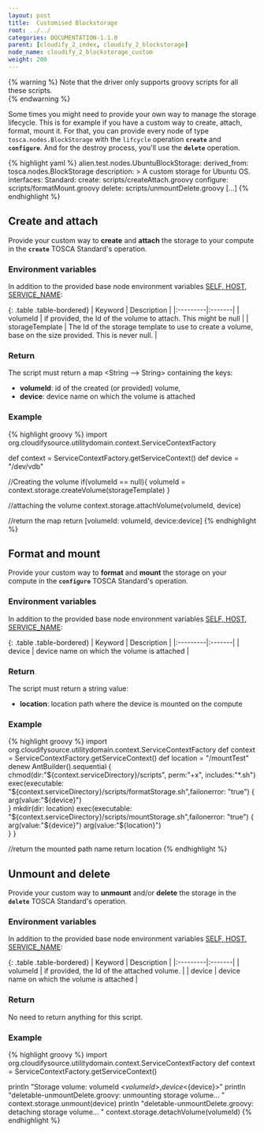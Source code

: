 ```yaml
---
layout: post
title:  Customised Blockstorage
root: ../../
categories: DOCUMENTATION-1.1.0
parent: [cloudify_2_index, cloudify_2_blockstorage]
node_name: cloudify_2_blockstorage_custom
weight: 200
---
```

{% warning %}
Note that the driver only supports groovy scripts for all these scripts.  
{% endwarning %}

Some times you might need to provide your own way to manage the storage lifecycle. This is for example if you have a custom way to create, attach, format, mount it. For that, you can provide every node of type `tosca.nodes.BlockStorage` with the `lifcycle` operation **`create`** and **`configure`**. And for the destroy process, you'll use the **`delete`** operation.

{% highlight yaml %}
alien.test.nodes.UbuntuBlockStorage:
  derived_from: tosca.nodes.BlockStorage
  description: >
    A custom storage for Ubuntu OS.
  interfaces:
    Standard:
      create: scripts/createAttach.groovy
      configure: scripts/formatMount.groovy
      delete: scripts/unmountDelete.groovy
  [...]
{% endhighlight %}

## Create and attach ##
Provide your custom way to **create** and **attach** the storage to your compute in the **`create`** TOSCA Standard's operation. 

### Environment variables ###
In addition to the provided base node environment variables [SELF, HOST, SERVICE_NAME](documentation/cloudify2_driver/inputs_env_vars.html):

{: .table .table-bordered}
| Keyword |  Description |
|:---------|:-------|
| volumeId  |  if provided, the Id of the volume to attach. This might be null |
| storageTemplate |  The Id of the storage template to use to create a volume, base on the size provided. This is never null. |


### Return ###
The script must return a map <String --> String> containing the keys:  

- **volumeId**: id of the created (or provided) volume,
- **device**: device name on which the volume is attached 

### Example ###

{% highlight groovy %}
import org.cloudifysource.utilitydomain.context.ServiceContextFactory

def context = ServiceContextFactory.getServiceContext()
def device = "/dev/vdb"

//Creating the volume
if(volumeId == null){
	volumeId = context.storage.createVolume(storageTemplate)
}

//attaching the volume
context.storage.attachVolume(volumeId, device)

//return the map
return [volumeId: volumeId, device:device]
{% endhighlight %}

## Format and mount ##
Provide your custom way to **format** and **mount** the storage on your compute in the **`configure`** TOSCA Standard's operation. 

### Environment variables ###
In addition to the provided base node environment variables [SELF, HOST, SERVICE_NAME](documentation/cloudify2_driver/inputs_env_vars.html):

{: .table .table-bordered}
| Keyword | Description |
|:---------|:-------|
| device  |  device name on which the volume is attached |

### Return ###
The script must return a string value:  

- **location**: location path where the device is mounted on the compute 


### Example ###

{% highlight groovy %}
import org.cloudifysource.utilitydomain.context.ServiceContextFactory
def context = ServiceContextFactory.getServiceContext()
def location = "/mountTest"
denew AntBuilder().sequential {
  chmod(dir:"${context.serviceDirectory}/scripts", perm:"+x", includes:"*.sh")
  exec(executable: "${context.serviceDirectory}/scripts/formatStorage.sh",failonerror: "true") {
    arg(value:"${device}")			
  }
  mkdir(dir: location)
  exec(executable: "${context.serviceDirectory}/scripts/mountStorage.sh",failonerror: "true") {
    arg(value:"${device}")			
    arg(value:"${location}")			
  }
}

//return the mounted path name
return location
{% endhighlight %}


## Unmount and delete ##
Provide your custom way to **unmount** and/or **delete** the storage in the **`delete`** TOSCA Standard's operation. 

### Environment variables ###
In addition to the provided base node environment variables [SELF, HOST, SERVICE_NAME](documentation/cloudify2_driver/inputs_env_vars.html):

{: .table .table-bordered}
| Keyword |  Description |
|:---------|:-------|
| volumeId  |  if provided, the Id of the attached volume. |
| device  |  device name on which the volume is attached |

### Return ###
No need to return anything for this script.  


### Example ###

{% highlight groovy %}
import org.cloudifysource.utilitydomain.context.ServiceContextFactory
def context = ServiceContextFactory.getServiceContext()

println "Storage volume: volumeId <${volumeId}>, device <${device}>"
println "deletable-unmountDelete.groovy: unmounting storage volume... "
context.storage.unmount(device)
println "deletable-unmountDelete.groovy: detaching storage volume... "
context.storage.detachVolume(volumeId) 
{% endhighlight %}